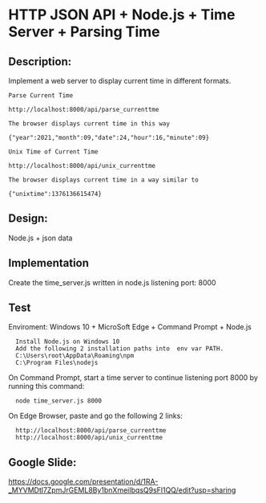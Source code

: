 # HTTP JSON API + Node.js + Time Server + Parsing Time

## Description:
   Implement a web server to display current time in different formats.
   
    Parse Current Time

    http://localhost:8000/api/parse_currenttme
    
    The browser displays current time in this way

    {"year":2021,"month":09,"date":24,"hour":16,"minute":09}
    
    Unix Time of Current Time

    http://localhost:8000/api/unix_currenttme
    
    The browser displays current time in a way similar to

    {"unixtime":1376136615474}
    
   
## Design:
   Node.js + json data
   
## Implementation
  Create the time_server.js written in node.js
      listening port: 8000
      
## Test
  Enviroment: Windows 10 + MicroSoft Edge + Command Prompt + Node.js
  
      Install Node.js on Windows 10
      Add the following 2 installation paths into  env var PATH.
      C:\Users\root\AppData\Roaming\npm
      C:\Program Files\nodejs
  
  On Command Prompt, start a time server to continue listening port 8000 by running this command:
  
      node time_server.js 8000
  
  On Edge Browser, paste and go the following 2 links:
  
      http://localhost:8000/api/parse_currenttme
      http://localhost:8000/api/unix_currenttme
      
      
## Google Slide:
https://docs.google.com/presentation/d/1RA-_MYVMDtl7ZpmJrGEML8By1bnXmeiIbqsQ9sFl1QQ/edit?usp=sharing
